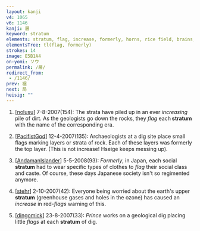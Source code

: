 ```yaml
---
layout: kanji
v4: 1065
v6: 1146
kanji: 層
keyword: stratum
elements: stratum, flag, increase, formerly, horns, rice field, brains, sun, day
elementsTree: tl(flag, formerly)
strokes: 14
image: E5B1A4
on-yomi: ソウ
permalink: /層/
redirect_from:
 - /1146/
prev: 裾
next: 局
heisig: ""
---
```


1) [<a href="http://kanji.koohii.com/profile/nolusu">nolusu</a>] 7-8-2007(154): The strata have piled up in an ever <em>increasing</em> pile of dirt. As the geologists go down the rocks, they <em>flag</em> each<strong> stratum</strong> with the name of the corresponding era.

2) [<a href="http://kanji.koohii.com/profile/PacifistGod">PacifistGod</a>] 12-4-2007(135): Archaeologists at a dig site place small flags marking layers or strata of rock. Each of these layers was formerly the top layer. (This is not increase! Hseige keeps messing up).

3) [<a href="http://kanji.koohii.com/profile/AndamanIslander">AndamanIslander</a>] 5-5-2008(93): <em>Formerly</em>, in Japan, each social<strong> stratum</strong> had to wear specific types of clothes to <em>flag</em> their social class and caste. Of course, these days Japanese society isn&#039;t so regimented anymore.

4) [<a href="http://kanji.koohii.com/profile/stehr">stehr</a>] 2-10-2007(42): Everyone being worried about the earth&#039;s upper<strong> stratum</strong> (greenhouse gases and holes in the ozone) has caused an <em>increase</em> in red-<em>flags</em> warning of this.

5) [<a href="http://kanji.koohii.com/profile/dingomick">dingomick</a>] 23-8-2007(33): <em>Prince</em> works on a geological dig placing little <em>flags</em> at each <strong>stratum</strong> of dig.

